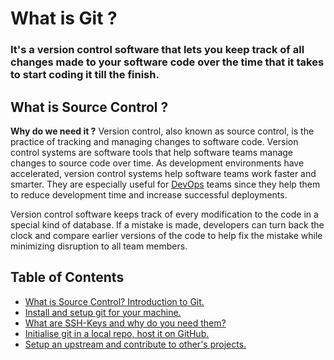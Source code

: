 # What is Git ?
### It's a version control software that lets you keep track of all changes made to your software code over the time that it takes to start coding it till the finish.

## What is Source Control ?
**Why do we need it ?**
Version control, also known as source control, is the practice of tracking and managing changes to software code. Version control systems are software tools that help software teams manage changes to source code over time. As development environments have accelerated, version control systems help software teams work faster and smarter. They are especially useful for [DevOps](https://www.atlassian.com/devops/what-is-devops) teams since they help them to reduce development time and increase successful deployments.

Version control software keeps track of every modification to the code in a special kind of database. If a mistake is made, developers can turn back the clock and compare earlier versions of the code to help fix the mistake while minimizing disruption to all team members.

## Table of Contents
- [What is Source Control? Introduction to Git.](./README.md)
- [Install and setup git for your machine.](./assets/install.md)
- [What are SSH-Keys and why do you need them?](./assets/ssh-keys.md)
- [Initialise git in a local repo, host it on GitHub.](./assets/git-init.md)
- [Setup an upstream and contribute to other's projects.](./assets/contribute.md)

